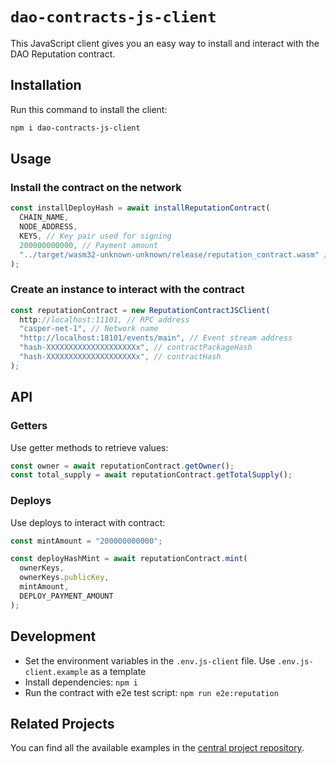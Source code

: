 # `dao-contracts-js-client`

This JavaScript client gives you an easy way to install and interact with the DAO Reputation contract.

## Installation

Run this command to install the client:

```bash
npm i dao-contracts-js-client
```

## Usage

### Install the contract on the network

```ts
const installDeployHash = await installReputationContract(
  CHAIN_NAME,
  NODE_ADDRESS,
  KEYS, // Key pair used for signing
  200000000000, // Payment amount
  "../target/wasm32-unknown-unknown/release/reputation_contract.wasm" // Path to WASM file
);
```

### Create an instance to interact with the contract

```ts
const reputationContract = new ReputationContractJSClient(
  http://localhost:11101, // RPC address
  "casper-net-1", // Network name
  "http://localhost:18101/events/main", // Event stream address
  "hash-XXXXXXXXXXXXXXXXXXXXx", // contractPackageHash
  "hash-XXXXXXXXXXXXXXXXXXXXx", // contractHash
);
```

## API

### Getters

Use getter methods to retrieve values:

```ts
const owner = await reputationContract.getOwner();
const total_supply = await reputationContract.getTotalSupply();
```

### Deploys

Use deploys to interact with contract:

```ts
const mintAmount = "200000000000";

const deployHashMint = await reputationContract.mint(
  ownerKeys,
  ownerKeys.publicKey,
  mintAmount,
  DEPLOY_PAYMENT_AMOUNT
);
```

## Development

- Set the environment variables in the `.env.js-client` file. Use `.env.js-client.example` as a template
- Install dependencies: `npm i`
- Run the contract with e2e test script: `npm run e2e:reputation`

## Related Projects

You can find all the available examples in the [central project repository](https://github.com/casper-network/casper-contracts-js-clients).
